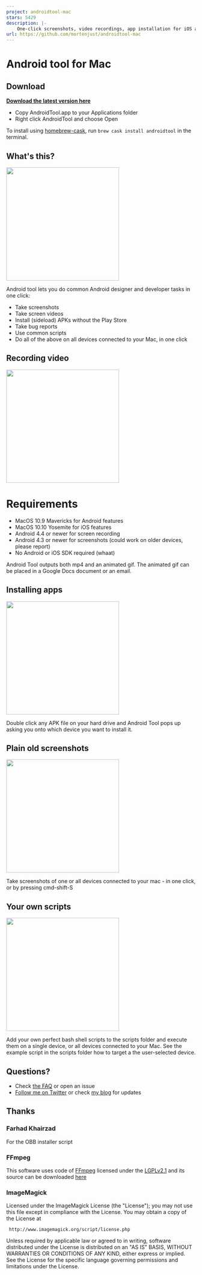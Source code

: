 ```yaml
---
project: androidtool-mac
stars: 5429
description: |-
    One-click screenshots, video recordings, app installation for iOS and Android
url: https://github.com/mortenjust/androidtool-mac
---
```


# Android tool for Mac

## Download
**[Download the latest version here](https://github.com/mortenjust/androidtool-mac/releases/)**

* Copy AndroidTool.app to your Applications folder
* Right click AndroidTool and choose Open

To install using [homebrew-cask](http://caskroom.io/), run `brew cask install androidtool` in the terminal.

## What's this? 
<img src="https://raw.githubusercontent.com/mortenjust/androidtool-mac/master/Demos/plugging%20in.gif" width=300>

Android tool lets you do common Android designer and developer tasks in one click:
* Take screenshots
* Take screen videos
* Install (sideload) APKs without the Play Store
* Take bug reports
* Use common scripts
* Do all of the above on all devices connected to your Mac, in one click

## Recording video
<img src="https://raw.githubusercontent.com/mortenjust/androidtool-mac/master/Demos/phonerecording.gif" width=300>

# Requirements
* MacOS 10.9 Mavericks for Android features
* MacOS 10.10 Yosemite for iOS features
* Android 4.4 or newer for screen recording
* Android 4.3 or newer for screenshots (could work on older devices, please report)
* No Android or iOS SDK required (whaat)

Android Tool outputs both mp4 and an animated gif. The animated gif can be placed in a Google Docs document or an email. 

## Installing apps
<img src="https://raw.githubusercontent.com/mortenjust/androidtool-mac/master/Demos/installapk.gif" width=300>

Double click any APK file on your hard drive and Android Tool pops up asking you onto which device you want to install it. 

## Plain old screenshots
<img src="https://raw.githubusercontent.com/mortenjust/androidtool-mac/master/Demos/dualscreenshot.gif" width=300>

Take screenshots of one or all devices connected to your mac - in one click, or by pressing cmd-shift-S

## Your own scripts
<img src="https://raw.githubusercontent.com/mortenjust/androidtool-mac/master/Demos/scriptsfolder.gif" width=300>

Add your own perfect bash shell scripts to the scripts folder and execute them on a single device, or all devices connected to your Mac. See the example script in the scripts folder how to target a the user-selected device. 

## Questions?
* Check <a href="https://github.com/mortenjust/androidtool-mac/wiki/FAQ">the FAQ</a> or open an issue 
* <a href="http://twitter.com/mortenjust">Follow me on Twitter</a> or check <a href="http://mortenjust.com">my blog</a> for updates

## Thanks

### Farhad Khairzad
For the OBB installer script

### FFmpeg
This software uses code of <a href=http://ffmpeg.org>FFmpeg</a> licensed under the <a href=http://www.gnu.org/licenses/old-licenses/lgpl-2.1.html>LGPLv2.1</a> and its source can be downloaded <a href=https://github.com/FFmpeg/FFmpeg>here</a>

### ImageMagick
   Licensed under the ImageMagick License (the "License"); you may not use
   this file except in compliance with the License.  You may obtain a copy
   of the License at

     http://www.imagemagick.org/script/license.php

   Unless required by applicable law or agreed to in writing, software
   distributed under the License is distributed on an "AS IS" BASIS, WITHOUT
   WARRANTIES OR CONDITIONS OF ANY KIND, either express or implied.  See the
   License for the specific language governing permissions and limitations
   under the License.

